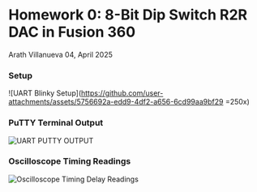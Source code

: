 # Homework 0: 8-Bit Dip Switch R2R DAC in Fusion 360
Arath Villanueva
04, April 2025

### Setup
![UART Blinky Setup](https://github.com/user-attachments/assets/5756692a-edd9-4df2-a656-6cd99aa9bf29 =250x)

### PuTTY Terminal Output
![UART PUTTY OUTPUT](https://github.com/user-attachments/assets/867ca618-48c3-4aea-8ab0-43dadd8e6143)

### Oscilloscope Timing Readings
![Oscilloscope Timing Delay Readings](https://github.com/user-attachments/assets/f6652766-363d-4a33-a3d5-2bbebe2d2908)
